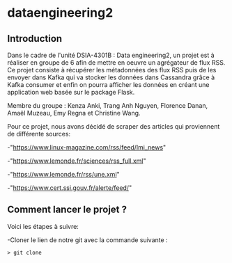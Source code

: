 # dataengineering2

## Introduction

Dans le cadre de l'unité DSIA-4301B : Data engineering2, un projet est à réaliser en groupe de 6 afin de mettre en oeuvre un agrégateur de flux RSS. Ce projet consiste à récupérer les métadonnées des flux RSS puis de les envoyer dans Kafka qui va stocker les données dans Cassandra grâce à Kafka consumer et enfin on pourra afficher les données en créant une application web basée sur le package Flask.

Membre du groupe : Kenza Anki, Trang Anh Nguyen, Florence Danan, Amaël Muzeau, Emy Regna et Christine Wang.

Pour ce projet, nous avons décidé de scraper des articles qui proviennent de différente sources:


-"https://www.linux-magazine.com/rss/feed/lmi_news"

-"https://www.lemonde.fr/sciences/rss_full.xml"

-"https://www.lemonde.fr/rss/une.xml"

-"https://www.cert.ssi.gouv.fr/alerte/feed/"




## Comment lancer le projet ?
Voici les étapes à suivre:

-Cloner le lien de notre git avec la commande suivante : 

 ```
> git clone 
